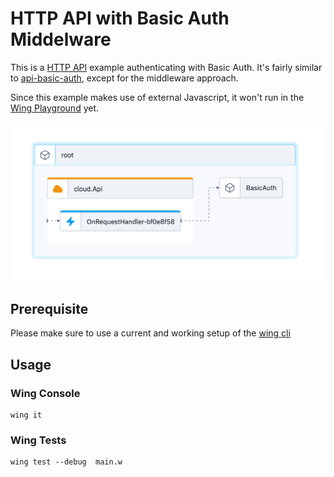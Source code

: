 # HTTP API with Basic Auth Middelware

This is a [HTTP API](https://www.winglang.io/docs/standard-library/cloud/api) example authenticating with Basic Auth. It's fairly similar to [api-basic-auth](../api-basic-auth/), except for the middleware approach.

Since this example makes use of external Javascript, it won't run in the [Wing Playground](https://www.winglang.io/play) yet.

![diagram](./diagram.png)

## Prerequisite

Please make sure to use a current and working setup of the [wing cli](https://docs.winglang.io/getting-started/installation)

## Usage

### Wing Console

```
wing it
```

### Wing Tests

```
wing test --debug  main.w
```
